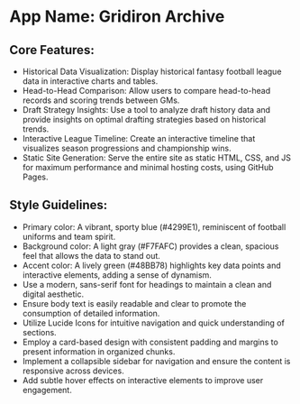 # **App Name**: Gridiron Archive

## Core Features:

- Historical Data Visualization: Display historical fantasy football league data in interactive charts and tables.
- Head-to-Head Comparison: Allow users to compare head-to-head records and scoring trends between GMs.
- Draft Strategy Insights: Use a tool to analyze draft history data and provide insights on optimal drafting strategies based on historical trends.
- Interactive League Timeline: Create an interactive timeline that visualizes season progressions and championship wins.
- Static Site Generation: Serve the entire site as static HTML, CSS, and JS for maximum performance and minimal hosting costs, using GitHub Pages.

## Style Guidelines:

- Primary color: A vibrant, sporty blue (#4299E1), reminiscent of football uniforms and team spirit.
- Background color: A light gray (#F7FAFC) provides a clean, spacious feel that allows the data to stand out.
- Accent color: A lively green (#48BB78) highlights key data points and interactive elements, adding a sense of dynamism.
- Use a modern, sans-serif font for headings to maintain a clean and digital aesthetic.
- Ensure body text is easily readable and clear to promote the consumption of detailed information.
- Utilize Lucide Icons for intuitive navigation and quick understanding of sections.
- Employ a card-based design with consistent padding and margins to present information in organized chunks.
- Implement a collapsible sidebar for navigation and ensure the content is responsive across devices.
- Add subtle hover effects on interactive elements to improve user engagement.